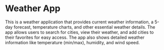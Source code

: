 # Weather App
This is a weather application that provides current weather information, a 5-day forecast, temperature charts, and other essential weather details. The app allows users to search for cities, view their weather, and add cities to their favorites for easy access. The app also shows detailed weather information like temperature (min/max), humidity, and wind speed.

